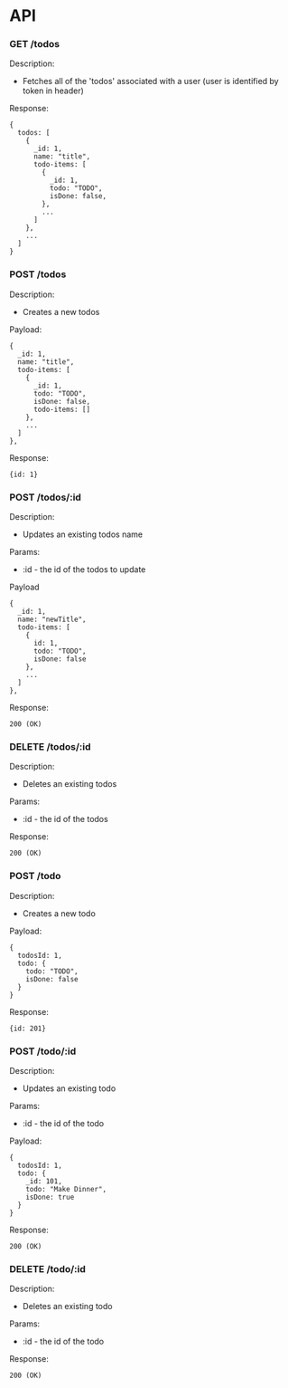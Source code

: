# API #

### GET /todos ###

Description:
- Fetches all of the 'todos' associated with a user (user is identified by token in header)

Response:
```
{
  todos: [
    {
      _id: 1,
      name: "title",
      todo-items: [
        {
          _id: 1,
          todo: "TODO",
          isDone: false,
        },
        ...
      ]
    },
    ...
  ]
}
```

### POST /todos ###

Description:
- Creates a new todos

Payload:
```
{
  _id: 1,
  name: "title",
  todo-items: [
    {
      _id: 1,
      todo: "TODO",
      isDone: false,
      todo-items: []
    },
    ...
  ]
},
```

Response:
```
{id: 1}
```

### POST /todos/:id ###

Description:
- Updates an existing todos name

Params:
- :id - the id of the todos to update

Payload
```
{
  _id: 1,
  name: "newTitle",
  todo-items: [
    {
      id: 1,
      todo: "TODO",
      isDone: false
    },
    ...
  ]
},
```

Response:
```
200 (OK)
```

### DELETE /todos/:id ###

Description:
- Deletes an existing todos

Params:
- :id - the id of the todos

Response:
```
200 (OK)
```

### POST /todo ###

Description:
- Creates a new todo

Payload:
```
{
  todosId: 1,
  todo: {
    todo: "TODO",
    isDone: false
  }
}
```

Response:
```
{id: 201}
```

### POST /todo/:id ###

Description:
- Updates an existing todo

Params:
- :id - the id of the todo

Payload:
```
{
  todosId: 1,
  todo: {
    _id: 101,
    todo: "Make Dinner",
    isDone: true
  }
}
```

Response:
```
200 (OK)
```

### DELETE /todo/:id ###

Description:
- Deletes an existing todo

Params:
- :id - the id of the todo

Response:
```
200 (OK)
```
